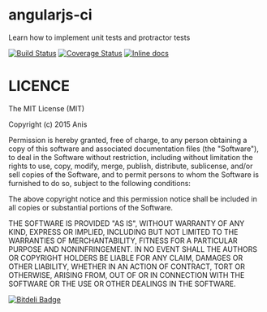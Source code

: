 # angularjs-ci
Learn how to implement unit tests and protractor tests

[![Build Status](https://travis-ci.org/anisdjer/angularjs-ci.svg?branch=develop)](https://travis-ci.org/anisdjer/angularjs-ci)
[![Coverage Status](https://coveralls.io/repos/anisdjer/angularjs-ci/badge.svg?branch=develop&service=github)](https://coveralls.io/github/anisdjer/angularjs-ci?branch=develop)
[![Inline docs](http://inch-ci.org/github/anisdjer/angularjs-ci.svg?branch=develop&style=shields)](http://inch-ci.org/github/anisdjer/angularjs-ci)


# LICENCE
The MIT License (MIT)

Copyright (c) 2015 Anis

Permission is hereby granted, free of charge, to any person obtaining a copy
of this software and associated documentation files (the "Software"), to deal
in the Software without restriction, including without limitation the rights
to use, copy, modify, merge, publish, distribute, sublicense, and/or sell
copies of the Software, and to permit persons to whom the Software is
furnished to do so, subject to the following conditions:

The above copyright notice and this permission notice shall be included in all
copies or substantial portions of the Software.

THE SOFTWARE IS PROVIDED "AS IS", WITHOUT WARRANTY OF ANY KIND, EXPRESS OR
IMPLIED, INCLUDING BUT NOT LIMITED TO THE WARRANTIES OF MERCHANTABILITY,
FITNESS FOR A PARTICULAR PURPOSE AND NONINFRINGEMENT. IN NO EVENT SHALL THE
AUTHORS OR COPYRIGHT HOLDERS BE LIABLE FOR ANY CLAIM, DAMAGES OR OTHER
LIABILITY, WHETHER IN AN ACTION OF CONTRACT, TORT OR OTHERWISE, ARISING FROM,
OUT OF OR IN CONNECTION WITH THE SOFTWARE OR THE USE OR OTHER DEALINGS IN THE
SOFTWARE.


 
 [![Bitdeli Badge](https://d2weczhvl823v0.cloudfront.net/anisdjer/angularjs-ci/trend.png)](https://bitdeli.com/free "Bitdeli Badge")
 
